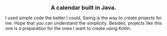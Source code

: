 <h1 style="text-align: center; font-size: 18px;">A calendar built in Java.</h1>

<p style="text-align: justify; font-size: 14px;">I used simple code the better I could, Swing is the way to create projects for me. Hope that you can understand the simplicity. Besides, projects like this one is a preparation for the ones I want 
  to create using Kotlin.</p>
